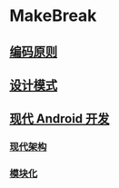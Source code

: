 # MakeBreak

## [编码原则](./Developer/ProgrammingPrinciples_CN.md)

## [设计模式](./DesignPatterns/DesignPatterns_CN.md)

## [现代 Android 开发](./Android/ModernAndroid_CN.md)

### [现代架构](./Android/Architecture/Architecture_CN.md)

### [模块化](./Client/Modularization/Modularization_CN.md)
